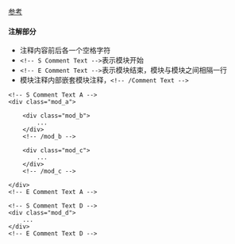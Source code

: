 [参考](https://juejin.im/post/6844903870571282445)



#### 注解部分

- 注释内容前后各一个空格字符
- `<!-- S Comment Text -->`表示模块开始
- `<!-- E Comment Text -->`表示模块结束，模块与模块之间相隔一行
- 模块注释内部嵌套模块注释，`<!-- /Comment Text -->`

```
<!-- S Comment Text A -->
<div class="mod_a">

    <div class="mod_b">
        ...
    </div>
    <!-- /mod_b -->

    <div class="mod_c">
    	...
    </div>
    <!-- /mod_c -->

</div>
<!-- E Comment Text A -->

<!-- S Comment Text D -->
<div class="mod_d">
    ...
</div>
<!-- E Comment Text D -->
```

